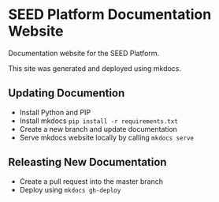 # SEED Platform Documentation Website

Documentation website for the SEED Platform.

This site was generated and deployed using mkdocs.

## Updating Documention

* Install Python and PIP
* Install mkdocs `pip install -r requirements.txt`
* Create a new branch and update documentation
* Serve mkdocs website locally by calling `mkdocs serve`

## Releasting New Documentation
* Create a pull request into the master branch
* Deploy using `mkdocs gh-deploy`
